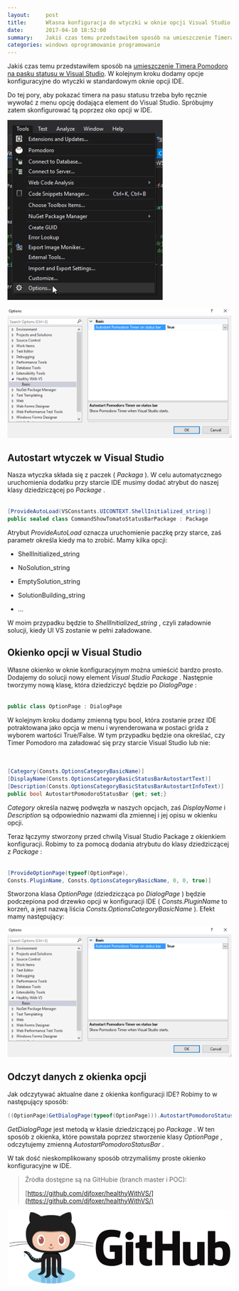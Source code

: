 ```yaml
---
layout:     post
title:      Własna konfiguracja do wtyczki w oknie opcji Visual Studio
date:       2017-04-10 18:52:00
summary:    Jakiś czas temu przedstawiłem sposób na umieszczenie Timera Pomodoro na pasku statusu w Visual Studio. W kolejnym kroku dodamy opcje konfiguracyjne do wtyczki w standardowym oknie opcji IDE.Do tej pory, aby pokazać timera na pasu statusu trzeba było ręcznie wywołać z menu opcję dodająca element do V...
categories: windows oprogramowanie programowanie
---
```




Jakiś czas temu przedstawiłem sposób na [umieszczenie Timera Pomodoro na pasku statusu w Visual Studio](https://www.dobreprogramy.pl/djfoxer/Wlasny-dodatek-Timer-Pomodoro-na-pasku-statusu-Visual-Studio,80247.html). W kolejnym kroku dodamy opcje konfiguracyjne do wtyczki w standardowym oknie opcji IDE.


Do tej pory, aby pokazać timera na pasu statusu trzeba było ręcznie wywołać z menu opcję dodająca element do Visual Studio. Spróbujmy zatem skonfigurować tą poprzez oko opcji w IDE.



![desk](https://raw.githubusercontent.com/djfoxer/djfoxer.github.io/master/_img/2017-4-10-_12_/g_-_608x405_-_-_80415x20170410185129_0.png)




![desk](https://raw.githubusercontent.com/djfoxer/djfoxer.github.io/master/_img/2017-4-10-_12_/g_-_608x405_-_-_80415x20170410184228_0.PNG)





## Autostart wtyczek w Visual Studio


Nasza wtyczka składa się z paczek ( *Packaga* ). W celu automatycznego uruchomienia dodatku przy starcie IDE musimy dodać atrybut do naszej klasy dziedziczącej po  *Package* .


```csharp

[ProvideAutoLoad(VSConstants.UICONTEXT.ShellInitialized_string)]
public sealed class CommandShowTomatoStatusBarPackage : Package

```


Atrybut  *ProvideAutoLoad*  oznacza uruchomienie paczkę przy starce, zaś parametr określa kiedy ma to zrobić. Mamy kilka opcji:



  * ShellInitialized_string


  * NoSolution_string


  * EmptySolution_string


  * SolutionBuilding_string


  * ...



W moim przypadku będzie to  *ShellInitialized_string* , czyli załadownie solucji, kiedy UI VS zostanie w pełni załadowane.

 


## Okienko opcji w Visual Studio


Własne okienko w oknie konfiguracyjnym można umieścić bardzo prosto. Dodajemy do solucji nowy element  *Visual Studio Package* . Następnie tworzymy nową klasę, która dziedziczyć będzie po  *DialogPage* :


```csharp

public class OptionPage : DialogPage

```


W kolejnym kroku dodamy zmienną typu bool, która zostanie przez IDE potraktowana jako opcja w menu i wyrenderowana w postaci grida z wyborem wartości True/False. W tym przypadku będzie ona określać, czy Timer Pomodoro ma załadować się przy starcie Visual Studio lub nie:


```csharp


[Category(Consts.OptionsCategoryBasicName)]
[DisplayName(Consts.OptionsCategoryBasicStatusBarAutostartText)]
[Description(Consts.OptionsCategoryBasicStatusBarAutostartInfoText)]
public bool AutostartPomodoroStatusBar {get; set;}
```


 *Category*  określa nazwę podwęzła w naszych opcjach, zaś  *DisplayName*  i  *Description*  są odpowiednio nazwami dla zmiennej i jej opisu w okienku opcji.

Teraz łączymy stworzony przed chwilą Visual Studio Package z okienkiem konfiguracji. Robimy to za pomocą dodania atrybutu do klasy dziedziczącej z  *Package* :


```csharp

[ProvideOptionPage(typeof(OptionPage),
Consts.PluginName, Consts.OptionsCategoryBasicName, 0, 0, true)]

```


Stworzona klasa  *OptionPage*  (dziedzicząca po  *DialogPage* ) będzie podczepiona pod drzewko opcji w konfiguracji IDE ( *Consts.PluginName*  to korzeń, a jest nazwą liścia  *Consts.OptionsCategoryBasicName* ). Efekt mamy następujący:




![desk](https://raw.githubusercontent.com/djfoxer/djfoxer.github.io/master/_img/2017-4-10-_12_/g_-_608x405_-_-_80415x20170410184228_0.PNG)





## Odczyt danych z okienka opcji


Jak odczytywać aktualne dane z okienka konfiguracji IDE? Robimy to w następujący sposób:


```csharp
((OptionPage)GetDialogPage(typeof(OptionPage))).AutostartPomodoroStatusBar;

```


 *GetDialogPage*  jest metodą w klasie dziedziczącej po  *Package* . W ten sposób z okienka, które powstała poprzez stworzenie klasy  *OptionPage* , odczytujemy zmienną  *AutostartPomodoroStatusBar* .


W tak dość nieskomplikowany sposób otrzymaliśmy proste okienko konfiguracyjne w IDE.

<blockquote>
<p>Źródła dostępne są na GitHubie (branch master i POC):

[https://github.com/djfoxer/healthyWithVS/](https://github.com/djfoxer/healthyWithVS/)</p>
</blockquote>


![desk](https://raw.githubusercontent.com/djfoxer/djfoxer.github.io/master/_img/2017-4-10-_12_/g_-_608x405_-_-_80415x20170410184234_0.png)


